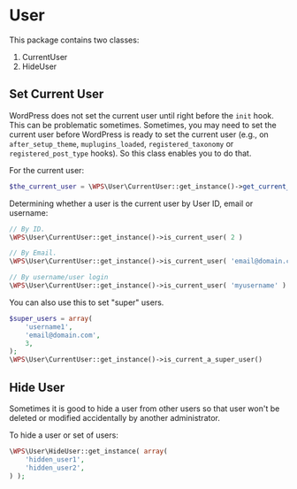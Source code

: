 # User

This package contains two classes:
1. CurrentUser
1. HideUser

## Set Current User

WordPress does not set the current user until right before the `init` hook. This can be problematic sometimes.
Sometimes, you may need to set the current user before WordPress is ready to set the current user (e.g., on `after_setup_theme`, `muplugins_loaded`, `registered_taxonomy` or `registered_post_type` hooks). So this class enables you to do that.

For the current user:
```php
$the_current_user = \WPS\User\CurrentUser::get_instance()->get_current_user();
```

Determining whether a user is the current user by User ID, email or username:
```php
// By ID.
\WPS\User\CurrentUser::get_instance()->is_current_user( 2 )

// By Email.
\WPS\User\CurrentUser::get_instance()->is_current_user( 'email@domain.com' )

// By username/user login
\WPS\User\CurrentUser::get_instance()->is_current_user( 'myusername' )
```

You can also use this to set "super" users.
```php
$super_users = array(
    'username1',
    'email@domain.com',
    3,
);
\WPS\User\CurrentUser::get_instance()->is_current_a_super_user()
```

## Hide User

Sometimes it is good to hide a user from other users so that user won't be deleted or modified accidentally by another administrator.

To hide a user or set of users:

```php
\WPS\User\HideUser::get_instance( array(
    'hidden_user1',
    'hidden_user2',
) );
```